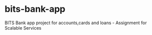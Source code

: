 # bits-bank-app
BITS Bank app project for accounts,cards and loans - Assignment for Scalable Services
